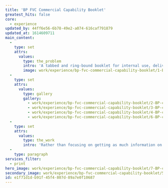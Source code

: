```yaml
---
title: 'BP FVC Commercial Capability Booklet'
greatest_hits: false
core:
  - experience
updated_by: 44ff6e56-6b78-49e2-a074-616caf791879
updated_at: 1614609711
main_content:
  -
    type: set
    attrs:
      values:
        type: the_problem
        intro: 'A tabbed and ring-bound booklet for internal use, delivering training-course information to BP employees clearly and concisely, with impactful images and easy navigation. If you want someone to take in the information, we find the art is to make it as manageable and as appealing as possible – often an oversight in many publications.'
        image: work/experience/bp-fvc-commercial-capability-booklet/1-BP-capability-handbook-v2.jpg
  -
    type: set
    attrs:
      values:
        type: gallery
        gallery:
          - work/experience/bp-fvc-commercial-capability-booklet/2-BP-capability-handbook-v2.jpg
          - work/experience/bp-fvc-commercial-capability-booklet/3-BP-capability-handbook-v2.jpg
          - work/experience/bp-fvc-commercial-capability-booklet/4-BP-capability-handbook-v2.jpg
          - work/experience/bp-fvc-commercial-capability-booklet/6-BP-capability-handbook-v2.jpg
  -
    type: set
    attrs:
      values:
        type: the_work
        intro: 'Rather than focusing on getting as much information on the page as possible, we always believe the end goal develops from the primary focus – ensuring the audience takes in the information and processes it effectively.'
  -
    type: paragraph
services_filter:
  - print
hero_image: work/experience/bp-fvc-commercial-capability-booklet/7-BP-capability-handbook-v2.jpg
secondary_image: work/experience/bp-fvc-commercial-capability-booklet/5-BP-capability-handbook-v2.jpg
id: e1f71d1d-b91f-45f4-807d-89a7e0f10687
---
```

